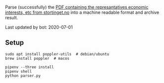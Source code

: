 Parse (successfully) the [PDF containing the represantatives economic interests, etc from stortinget.no](https://www.stortinget.no/no/Stortinget-og-demokratiet/Representantene/Okonomiske-interesser/) into a machine readable format and archive result.

Last updated by bot: 2020-07-01

## Setup
    sudo apt install poppler-utils  # debian/ubuntu
    brew install poppler  # macos

    pipenv --three install
    pipenv shell
    python parser.py
